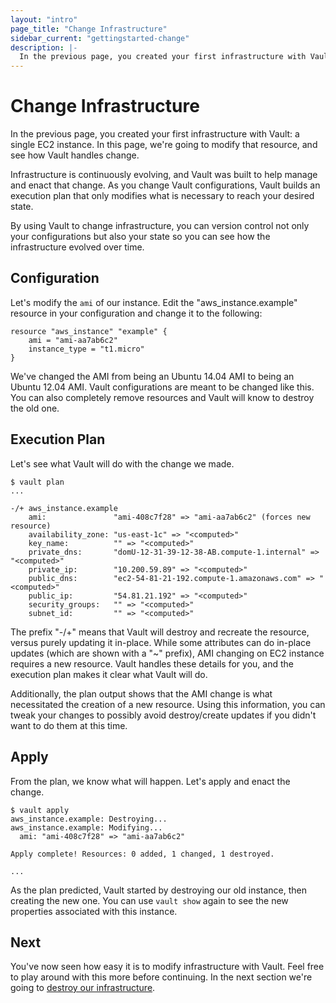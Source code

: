 ```yaml
---
layout: "intro"
page_title: "Change Infrastructure"
sidebar_current: "gettingstarted-change"
description: |-
  In the previous page, you created your first infrastructure with Vault: a single EC2 instance. In this page, we're going to modify that resource, and see how Vault handles change.
---
```


# Change Infrastructure

In the previous page, you created your first infrastructure with
Vault: a single EC2 instance. In this page, we're going to
modify that resource, and see how Vault handles change.

Infrastructure is continuously evolving, and Vault was built
to help manage and enact that change. As you change Vault
configurations, Vault builds an execution plan that only
modifies what is necessary to reach your desired state.

By using Vault to change infrastructure, you can version
control not only your configurations but also your state so you
can see how the infrastructure evolved over time.

## Configuration

Let's modify the `ami` of our instance. Edit the "aws\_instance.example"
resource in your configuration and change it to the following:

```
resource "aws_instance" "example" {
	ami = "ami-aa7ab6c2"
	instance_type = "t1.micro"
}
```

We've changed the AMI from being an Ubuntu 14.04 AMI to being
an Ubuntu 12.04 AMI. Vault configurations are meant to be
changed like this. You can also completely remove resources
and Vault will know to destroy the old one.

## Execution Plan

Let's see what Vault will do with the change we made.

```
$ vault plan
...

-/+ aws_instance.example
    ami:               "ami-408c7f28" => "ami-aa7ab6c2" (forces new resource)
    availability_zone: "us-east-1c" => "<computed>"
    key_name:          "" => "<computed>"
    private_dns:       "domU-12-31-39-12-38-AB.compute-1.internal" => "<computed>"
    private_ip:        "10.200.59.89" => "<computed>"
    public_dns:        "ec2-54-81-21-192.compute-1.amazonaws.com" => "<computed>"
    public_ip:         "54.81.21.192" => "<computed>"
    security_groups:   "" => "<computed>"
    subnet_id:         "" => "<computed>"
```

The prefix "-/+" means that Vault will destroy and recreate
the resource, versus purely updating it in-place. While some attributes
can do in-place updates (which are shown with a "~" prefix), AMI
changing on EC2 instance requires a new resource. Vault handles
these details for you, and the execution plan makes it clear what
Vault will do.

Additionally, the plan output shows that the AMI change is what
necessitated the creation of a new resource. Using this information,
you can tweak your changes to possibly avoid destroy/create updates
if you didn't want to do them at this time.

## Apply

From the plan, we know what will happen. Let's apply and enact
the change.

```
$ vault apply
aws_instance.example: Destroying...
aws_instance.example: Modifying...
  ami: "ami-408c7f28" => "ami-aa7ab6c2"

Apply complete! Resources: 0 added, 1 changed, 1 destroyed.

...
```

As the plan predicted, Vault started by destroying our old
instance, then creating the new one. You can use `vault show`
again to see the new properties associated with this instance.

## Next

You've now seen how easy it is to modify infrastructure with
Vault. Feel free to play around with this more before continuing.
In the next section we're going to [destroy our infrastructure](/intro/getting-started/destroy.html).
